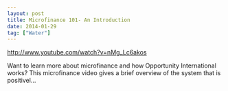 ```yaml
---
layout: post
title: Microfinance 101- An Introduction
date: 2014-01-29
tag: ["Water"]
---
```


http://www.youtube.com/watch?v=nMg_Lc6akos  

Want to learn more about microfinance and how Opportunity International works? This microfinance video gives a brief overview of the system that is positivel...